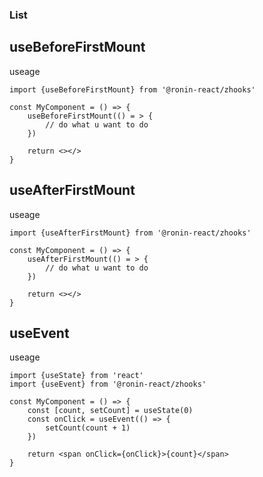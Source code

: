 ### List

## useBeforeFirstMount

useage

```tsx
import {useBeforeFirstMount} from '@ronin-react/zhooks'

const MyComponent = () => {
    useBeforeFirstMount(() = > {
        // do what u want to do
    })

    return <></>
}
```

## useAfterFirstMount

useage

```tsx
import {useAfterFirstMount} from '@ronin-react/zhooks'

const MyComponent = () => {
    useAfterFirstMount(() = > {
        // do what u want to do
    })

    return <></>
}
```

## useEvent

useage

```tsx
import {useState} from 'react'
import {useEvent} from '@ronin-react/zhooks'

const MyComponent = () => {
    const [count, setCount] = useState(0)
    const onClick = useEvent(() => {
        setCount(count + 1)
    })

    return <span onClick={onClick}>{count}</span>
}
```